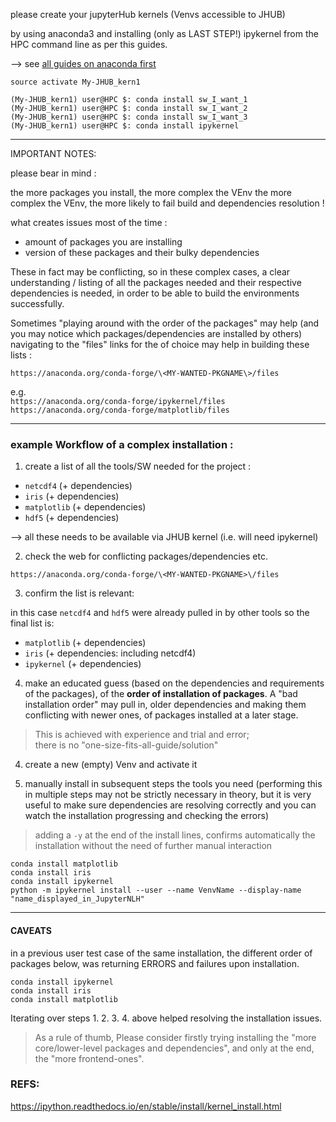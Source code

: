 

please create your jupyterHub kernels (Venvs accessible to JHUB)

by using anaconda3 and installing (only as LAST STEP!) ipykernel from the HPC command line as per this guides.

--> see [all guides on anaconda first](https://github.com/ImperialCollegeLondon/RCS_UserSupport_public/tree/main/RCS_Apps_guides/Anaconda)

```
source activate My-JHUB_kern1

(My-JHUB_kern1) user@HPC $: conda install sw_I_want_1
(My-JHUB_kern1) user@HPC $: conda install sw_I_want_2
(My-JHUB_kern1) user@HPC $: conda install sw_I_want_3
(My-JHUB_kern1) user@HPC $: conda install ipykernel
```

---
IMPORTANT NOTES:

please bear in mind :

 the more packages you install, the more complex the VEnv
 the more complex the VEnv, the more likely to fail build and dependencies resolution !

what creates issues most of the time :

 - amount of packages you are installing
 - version of these packages and their bulky dependencies

 These in fact may be conflicting, so in these complex cases, a clear understanding / listing of all the packages needed and their respective dependencies
 is needed, in order to be able to build the environments successfully.


 Sometimes "playing around with the order of the packages" may help (and you may notice which packages/dependencies are installed by others)
 navigating to the "files" links for the <MY-WANTED-PKGNAME> of choice may help in building these lists :

 `https://anaconda.org/conda-forge/\<MY-WANTED-PKGNAME\>/files`  

 e.g.  
 `https://anaconda.org/conda-forge/ipykernel/files`  
 `https://anaconda.org/conda-forge/matplotlib/files`  


---

### example Workflow of a complex installation :

1. create a list of all the tools/SW needed for the project :  

- `netcdf4` (+ dependencies)  
- `iris` (+ dependencies)  
- `matplotlib` (+ dependencies)  
- `hdf5` (+ dependencies)  

--> all these needs to be available via JHUB kernel (i.e. will need ipykernel)

2. check the web for conflicting packages/dependencies etc.  

`https://anaconda.org/conda-forge/\<MY-WANTED-PKGNAME>\/files`  

3. confirm the list is relevant:  

in this case `netcdf4` and `hdf5` were already pulled in by other tools so the final list is:

- `matplotlib` (+ dependencies)  
- `iris` (+ dependencies: including netcdf4)  
- `ipykernel` (+ dependencies)  

4. make an educated guess (based on the dependencies and requirements of the packages), of the **order of installation of packages**.
A "bad installation order" may pull in, older dependencies and making them conflicting with newer ones, of packages installed at a later stage.  

> This is achieved with experience and trial and error;  
> there is no "one-size-fits-all-guide/solution"

4. create a new (empty) Venv and activate it

5. manually install in subsequent steps the tools you need
(performing this in multiple steps may not be strictly necessary in theory, but it is very useful to make sure dependencies are resolving correctly and you can watch the installation progressing and checking the errors)

> adding a `-y` at the end of the install lines, confirms automatically the installation without the need of further manual interaction

  ```
  conda install matplotlib
  conda install iris
  conda install ipykernel
  python -m ipykernel install --user --name VenvName --display-name "name_displayed_in_JupyterNLH"
  ```


---

#### CAVEATS  

in a previous user test case of the same installation, the different order of packages below, was returning ERRORS and failures upon installation.  

  ```
  conda install ipykernel
  conda install iris
  conda install matplotlib
  ```

Iterating over steps 1. 2. 3. 4. above helped resolving the installation issues.  

> As a rule of thumb, Please consider firstly trying installing the "more core/lower-level packages and dependencies", and only at the end, the "more frontend-ones".










### REFS:


https://ipython.readthedocs.io/en/stable/install/kernel_install.html
<!-- https://stackoverflow.com/questions/28831854/how-do-i-add-python3-kernel-to-jupyter-ipython -->
